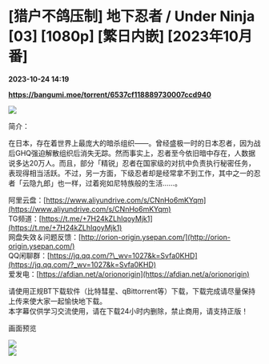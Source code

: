 # [猎户不鸽压制] 地下忍者 / Under Ninja [03] [1080p] [繁日内嵌] [2023年10月番]

**2023-10-24 14:19**

**https://bangumi.moe/torrent/6537cf118889730007ccd940**

![](https://s3.bmp.ovh/imgs/2023/10/10/e887b243ed094211.jpg)

简介：

在日本，存在着世界上最庞大的暗杀组织——。曾经盛极一时的日本忍者，因为战后GHQ强迫解散组织后消失无踪。然而事实上，忍者至今依旧暗中存在，人数据说多达20万人。而且，部分「精锐」忍者在国家级的对抗中负责执行秘密任务，表现得相当活跃。不过，另一方面，下级忍者却是经常拿不到工作，其中之一的忍者「云隐九郎」也一样，过着宛如尼特族般的生活……。

阿里云盘：[https://www.aliyundrive.com/s/CNnHo6mKYqm](https://www.aliyundrive.com/s/CNnHo6mKYqm)  
TG频道：[https://t.me/+7H24kZLhIqoyMjk1](https://t.me/+7H24kZLhIqoyMjk1)  
网盘失效＆问题反馈：[http://orion-origin.ysepan.com/](http://orion-origin.ysepan.com/)  
QQ闲聊群：[https://jq.qq.com/?\_wv=1027&k=Svfa0KHD](https://jq.qq.com/?_wv=1027&k=Svfa0KHD)  
爱发电：[https://afdian.net/a/orionorigin](https://afdian.net/a/orionorigin)

请使用正规BT下载软件（比特彗星、qBittorrent等）下载，下载完成请尽量保持上传来使大家一起愉快地下载。  
本字幕仅供学习交流使用，请在下载24小时内删除，禁止商用，请支持正版！

画面预览

![](https://s3.bmp.ovh/imgs/2023/10/24/dfd318d18c99f823.png)  
![](https://s3.bmp.ovh/imgs/2023/10/24/29170ec906d1e100.png)